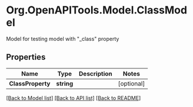 # Org.OpenAPITools.Model.ClassModel
Model for testing model with \"_class\" property

## Properties

Name | Type | Description | Notes
------------ | ------------- | ------------- | -------------
**ClassProperty** | **string** |  | [optional] 

[[Back to Model list]](../../README.md#documentation-for-models) [[Back to API list]](../../README.md#documentation-for-api-endpoints) [[Back to README]](../../README.md)

